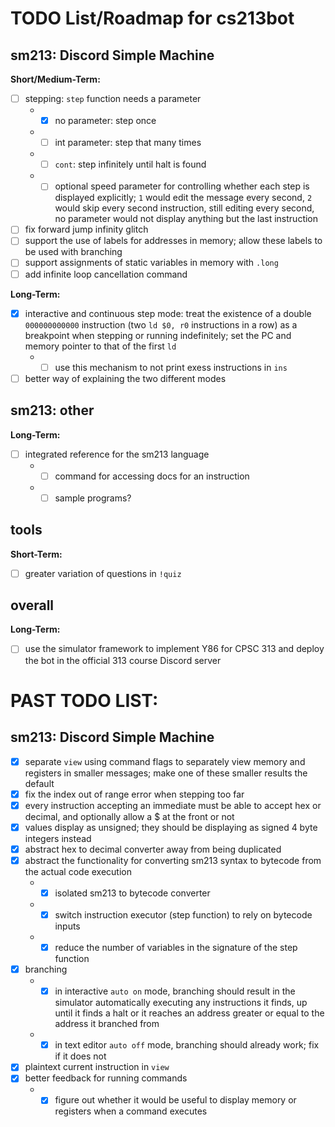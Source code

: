 # TODO List/Roadmap for cs213bot

## sm213: Discord Simple Machine

**Short/Medium-Term:**
- [ ] stepping: `step` function needs a parameter
     * - [x] no parameter: step once
     * - [ ] int parameter: step that many times
     * - [ ] `cont`: step infinitely until halt is found
     * - [ ] optional speed parameter for controlling whether each step is displayed explicitly; `1` would edit the message every second, `2` would skip every second instruction, still editing every second, no parameter would not display anything but the last instruction
- [ ] fix forward jump infinity glitch
- [ ] support the use of labels for addresses in memory; allow these labels to be used with branching
- [ ] support assignments of static variables in memory with `.long`
- [ ] add infinite loop cancellation command

**Long-Term:**

- [X] interactive and continuous step mode: treat the existence of a double `000000000000` instruction (two `ld $0, r0` instructions in a row) as a breakpoint when stepping or running indefinitely; set the PC and memory pointer to that of the first `ld`
     * - [ ] use this mechanism to not print exess instructions in `ins`
- [ ] better way of explaining the two different modes

## sm213: other

**Long-Term:**
- [ ] integrated reference for the sm213 language
     * - [ ] command for accessing docs for an instruction
     * - [ ] sample programs?

## tools

**Short-Term:**
- [ ] greater variation of questions in `!quiz`
    
## overall

**Long-Term:**
- [ ] use the simulator framework to implement Y86 for CPSC 313 and deploy the bot in the official 313 course Discord server

# PAST TODO LIST:

## sm213: Discord Simple Machine

- [X] separate `view` using command flags to separately view memory and registers in smaller messages; make one of these smaller results the default
- [X] fix the index out of range error when stepping too far
- [X] every instruction accepting an immediate must be able to accept hex or decimal, and optionally allow a $ at the front or not
- [X] values display as unsigned; they should be displaying as signed 4 byte integers instead
- [X] abstract hex to decimal converter away from being duplicated
- [X] abstract the functionality for converting sm213 syntax to bytecode from the actual code execution
     * - [X] isolated sm213 to bytecode converter
     * - [X] switch instruction executor (step function) to rely on bytecode inputs
     * - [X] reduce the number of variables in the signature of the step function
- [X] branching
     * - [X] in interactive `auto on` mode, branching should result in the simulator automatically executing any instructions it finds, up until it finds a halt or it reaches an address greater or equal to the address it branched from
     * - [X] in text editor `auto off` mode, branching should already work; fix if it does not
- [X] plaintext current instruction in `view`
- [X] better feedback for running commands
     * - [X] figure out whether it would be useful to display memory or registers when a command executes